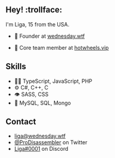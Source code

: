 
## Hey! :trollface:
I'm Liga, 15 from the USA.

- 🧭 Founder at [wednesday.wtf](https://wednesday.wtf)

- 👥 Core team member at [hotwheels.vip](https://github.com/hotwheels-vip)

## Skills
- 👨‍💻 TypeScript, JavaScript, PHP
- ⚙️ C#, C++, C
- 👁️ SASS, CSS
- 💽 MySQL, SQL, Mongo

## Contact
- [liga@wednesday.wtf](https://wednesday.wtf)
- [@ProDisassembler](https://twitter.com/ProDisassembler) on Twitter
- [Liga#0001](https://discord.wednesday.wtf) on Discord
